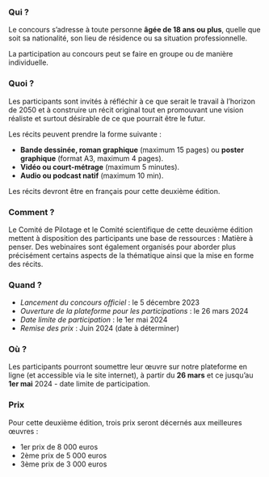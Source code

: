 ### Qui ?

Le concours s’adresse à toute personne **âgée de 18 ans ou plus**, quelle que soit sa nationalité, son lieu de résidence ou sa situation professionnelle.

La participation au concours peut se faire en groupe ou de manière individuelle.

### Quoi ?

Les participants sont invités à réfléchir à ce que serait le travail à l’horizon de 2050 et à construire un récit original tout en promouvant une vision réaliste et surtout désirable de ce que pourrait être le futur.

Les récits peuvent prendre la forme suivante :

* **Bande dessinée, roman graphique** (maximum 15 pages) ou **poster graphique** (format A3, maximum 4 pages).
* **Vidéo ou court-métrage** (maximum 5 minutes).
* **Audio ou podcast natif** (maximum 10 min).

Les récits devront être en français pour cette deuxième édition.

### Comment ?

Le Comité de Pilotage et le Comité scientifique de cette deuxième édition mettent à disposition des participants une base de ressources : Matière à penser. Des webinaires sont également organisés pour aborder plus précisément certains aspects de la thématique ainsi que la mise en forme des récits.

### Quand ?

* *Lancement du concours officiel* : le 5 décembre 2023
* *Ouverture de la plateforme pour les participations* : le 26 mars 2024
* *Date limite de participation* : le 1er mai 2024
* *Remise des prix* : Juin 2024 (date à déterminer)

### Où ?

Les participants pourront soumettre leur œuvre sur notre plateforme en ligne (et accessible via le site internet), à partir du **26 mars** et ce jusqu’au **1er mai** 2024 - date limite de participation.

### Prix

Pour cette deuxième édition, trois prix seront décernés aux meilleures œuvres  :

* 1er prix de 8 000 euros
* 2ème prix de 5 000 euros
* 3ème prix de 3 000 euros
